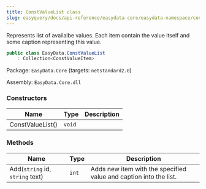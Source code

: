 ```yaml
---
title: ConstValueList class
slug: easyquery/docs/api-reference/easydata-core/easydata-namespace/constvaluelist-class
---
```



Represents list of availalbe values.  Each item contain the value itself and some caption representing this value.
```csharp
public class EasyData.ConstValueList
    : Collection<ConstValueItem>

```
Package: `EasyData.Core` (targets: `netstandard2.0`)

Assembly: `EasyData.Core.dll`

### Constructors

| Name | Type | Description | 
| --- | --- | --- | 
| ConstValueList() | `void` |  | 


### Methods

| Name | Type | Description | 
| --- | --- | --- | 
| Add(`string` id, `string` text) | `int` | Adds new item with the specified value and caption into the list. |